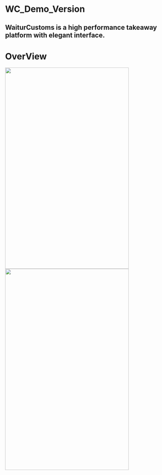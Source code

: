 # WC_Demo_Version

## WaiturCustoms is a high performance takeaway platform with elegant interface.

# OverView
<img width="400" height="650" src="https://raw.githubusercontent.com/niconicocbf/WC_Demo_Version/master/res/raw/waitur_main.gif" />
<img width="400" height="650" src="https://raw.githubusercontent.com/niconicocbf/WC_Demo_Version/master/res/raw/waitus_two.gif" />



